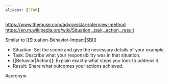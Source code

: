 ```yaml
---
aliases: [STAR]
---
```


https://www.themuse.com/advice/star-interview-method
https://en.m.wikipedia.org/wiki/Situation,_task,_action,_result

Similar to [[Situation-Behavior-Impact|SBI]]

- Situation: Set the scene and give the necessary details of your example.
- Task: Describe what your responsibility was in that situation.
- [[Behavior|Action]]: Explain exactly what steps you took to address it.
- Result: Share what outcomes your actions achieved.

#acronym
